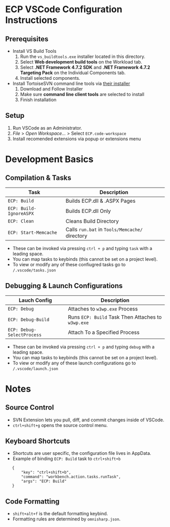[//]: # (ctrl+shift+v to open this file with formatting in VSCode)

# ECP VSCode Configuration Instructions
## Prerequisites
- Install VS Build Tools
    1. Run the `vs_buildtools.exe` installer located in this directory. 
    2. Select __Web development build tools__ on the Workload tab.
    3. Select __.NET Framework 4.7.2 SDK__ and __.NET Framework 4.7.2 Targeting Pack__ on the Individual Components tab.
    4. Install selected components.
- Install TortoiseSVN command line tools via [their installer](https://tortoisesvn.net/downloads.html)
    1. Download and Follow Installer
    2. Make sure __command line client tools__ are selected to install
    3. Finish installation

## Setup

1. Run VSCode as an Administrator.
2. _File_ > _Open Workspace..._ > Select `ECP.code-workspace`
3. Install recomended extensions via popup or extensions menu

# Development Basics
## Compilation & Tasks
 
 |Task                      |Description                                    |
 |---                       |---                                            |
 |`ECP: Build`              |Builds ECP.dll & .ASPX Pages                   |
 |`ECP: Build-IgnoreASPX`   |Builds ECP.dll Only                            |
 |`ECP: Clean`              |Cleans Build Directory                         |
 |`ECP: Start-Memcache`     |Calls `run.bat` in `Tools/Memcache/` directory |

 - These can be invoked via pressing `ctrl + p` and typing `task` with a leading space.
 - You can map tasks to keybinds (this cannot be set on a project level).
 - To view or modify any of these confiugred tasks go to `/.vscode/tasks.json` 
    
## Debugging & Launch Configurations

|Lauch Config               |Description                                        |
|---                        |---                                                |
|`ECP: Debug`               |Attaches to `w3wp.exe` Process                     |
|`ECP: Debug-Build`         |Runs `ECP: Build` Task Then Attaches to `w3wp.exe` |
|`ECP: Debug-SelectProcess` |Attach To a Specified Process                      |

 - These can be invoked via pressing `ctrl + p` and typing `debug` with a leading space.
 - You can map tasks to keybinds (this cannot be set on a project level).
 - To view or modify any of these launch configurations go to `/.vscode/launch.json` 

# Notes
## Source Control
 - SVN Extension lets you pull, diff, and commit changes inside of VSCode. 
 - `ctrl+shift+g` opens the source control menu. 

## Keyboard Shortcuts
 - Shortcuts are user specific, the configuration file lives in AppData.
 - Example of binding `ECP: Build` task to `ctrl+shift+b`
 ```
    {
        "key": "ctrl+shift+b",
        "command": "workbench.action.tasks.runTask",
        "args": "ECP: Build"
    }
```

## Code Formatting
- `shift+alt+f` is the default formatting keybind.
- Formatting rules are determined by `omnisharp.json`.


